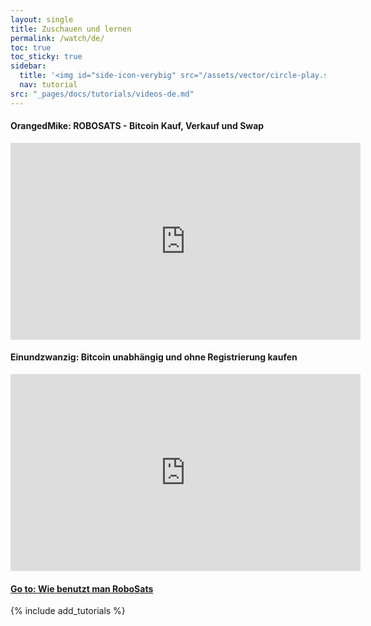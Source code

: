 ```yaml
---
layout: single
title: Zuschauen und lernen
permalink: /watch/de/
toc: true
toc_sticky: true
sidebar:
  title: '<img id="side-icon-verybig" src="/assets/vector/circle-play.svg"/>Tutorials'
  nav: tutorial
src: "_pages/docs/tutorials/videos-de.md"
---
```


#### OrangedMike: ROBOSATS - Bitcoin Kauf, Verkauf und Swap
<iframe width="560" height="315" src="https://www.youtube.com/embed/f5LZzvEp_Zw" title="YouTube video player" frameborder="0" allow="accelerometer; autoplay; clipboard-write; encrypted-media; gyroscope; picture-in-picture; web-share" allowfullscreen></iframe>

#### Einundzwanzig: Bitcoin unabhängig und ohne Registrierung kaufen
<iframe width="560" height="315" src="https://www.youtube.com/embed/kmd46irWXvw" title="YouTube video player" frameborder="0" allow="accelerometer; autoplay; clipboard-write; encrypted-media; gyroscope; picture-in-picture" allowfullscreen></iframe>

#### [Go to: Wie benutzt man RoboSats](/read/de/)

{% include add_tutorials %}